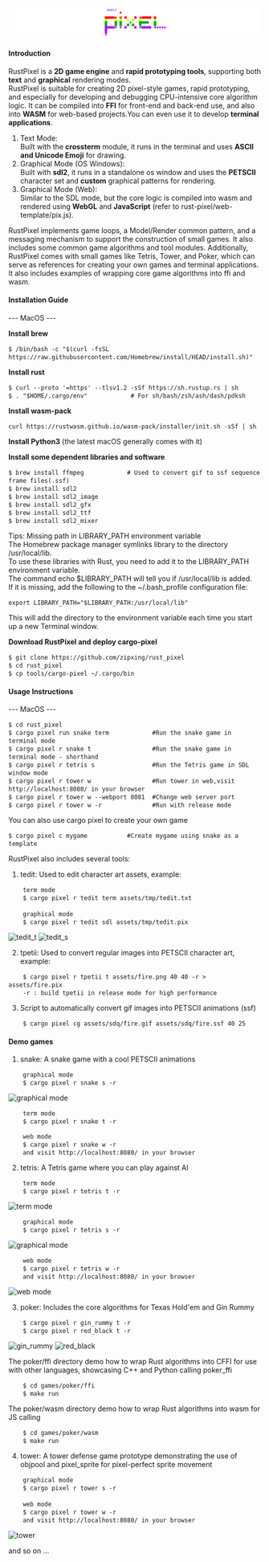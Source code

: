 ![logo](./tmp/logo.png)
    
#### Introduction
RustPixel is a **2D game engine** and **rapid prototyping tools**, supporting both **text** and **graphical** rendering modes.<br>
RustPixel is suitable for creating 2D pixel-style games, rapid prototyping, and especially for developing and debugging CPU-intensive core algorithm logic. It can be compiled into **FFI** for front-end and back-end use, and also into **WASM** for web-based projects.You can even use it to develop **terminal applications**.<br>

1. Text Mode: <br>Built with the **crossterm** module, it runs in the terminal and uses **ASCII and Unicode Emoji** for drawing.<br>
2. Graphical Mode (OS Windows): <br>Built with **sdl2**, it runs in a standalone os window and uses the **PETSCII** character set and **custom** graphical patterns for rendering.
3. Graphical Mode (Web): <br>Similar to the SDL mode, but the core logic is compiled into wasm and rendered using **WebGL** and **JavaScript** (refer to rust-pixel/web-template/pix.js).

RustPixel implements game loops, a Model/Render common pattern, and a messaging mechanism to support the construction of small games. It also includes some common game algorithms and tool modules. Additionally, RustPixel comes with small games like Tetris, Tower, and Poker, which can serve as references for creating your own games and terminal applications. It also includes examples of wrapping core game algorithms into ffi and wasm.

#### Installation Guide
--- MacOS ---

**Install brew**
``` 
$ /bin/bash -c "$(curl -fsSL https://raw.githubusercontent.com/Homebrew/install/HEAD/install.sh)"
``` 

**Install rust**
``` 
$ curl --proto '=https' --tlsv1.2 -sSf https://sh.rustup.rs | sh
$ . "$HOME/.cargo/env"            # For sh/bash/zsh/ash/dash/pdksh
``` 

**Install wasm-pack**
```
curl https://rustwasm.github.io/wasm-pack/installer/init.sh -sSf | sh
```

**Install Python3** (the latest macOS generally comes with it)

**Install some dependent libraries and software**
``` 
$ brew install ffmpeg            # Used to convert gif to ssf sequence frame files(.ssf)
$ brew install sdl2
$ brew install sdl2_image
$ brew install sdl2_gfx
$ brew install sdl2_ttf
$ brew install sdl2_mixer
``` 

Tips: Missing path in LIBRARY_PATH environment variable<br>
The Homebrew package manager symlinks library to the directory /usr/local/lib. <br>
To use these libraries with Rust, you need to add it to the LIBRARY_PATH environment variable. <br>
The command echo $LIBRARY_PATH will tell you if /usr/local/lib is added. <br>
If it is missing, add the following to the ~/.bash_profile configuration file:
```
export LIBRARY_PATH="$LIBRARY_PATH:/usr/local/lib"
```
This will add the directory to the environment variable each time you start up a new Terminal window.


**Download RustPixel and deploy cargo-pixel**
``` 
$ git clone https://github.com/zipxing/rust_pixel
$ cd rust_pixel
$ cp tools/cargo-pixel ~/.cargo/bin
``` 

#### Usage Instructions
--- MacOS ---
``` 
$ cd rust_pixel
$ cargo pixel run snake term            #Run the snake game in terminal mode
$ cargo pixel r snake t                 #Run the snake game in terminal mode - shorthand
$ cargo pixel r tetris s                #Run the Tetris game in SDL window mode
$ cargo pixel r tower w                 #Run tower in web,visit http://localhost:8080/ in your browser
$ cargo pixel r tower w --webport 8081  #Change web server port
$ cargo pixel r tower w -r              #Run with release mode
``` 

You can also use cargo pixel to create your own game
```
$ cargo pixel c mygame           #Create mygame using snake as a template
```

RustPixel also includes several tools:
1. tedit: Used to edit character art assets, example:
``` 
    term mode
    $ cargo pixel r tedit term assets/tmp/tedit.txt

    graphical mode
    $ cargo pixel r tedit sdl assets/tmp/tedit.pix 
```
 ![tedit_t](./tmp/tedit_term.png)
 ![tedit_s](./tmp/tedit_sdl.png)

2. tpetii: Used to convert regular images into PETSCII character art, example:
```
    $ cargo pixel r tpetii t assets/fire.png 40 40 -r > assets/fire.pix
    -r : build tpetii in release mode for high performance
```

3. Script to automatically convert gif images into PETSCII animations (ssf)
```
    $ cargo pixel cg assets/sdq/fire.gif assets/sdq/fire.ssf 40 25 
```

#### Demo games
1. snake: A snake game with a cool PETSCII animations
```
    graphical mode
    $ cargo pixel r snake s -r
```

![graphical mode](./tmp/snake_sdl.gif)

``` 
    term mode
    $ cargo pixel r snake t -r
```

```
    web mode
    $ cargo pixel r snake w -r
    and visit http://localhost:8080/ in your browser
```

2. tetris: A Tetris game where you can play against AI
``` 
    term mode
    $ cargo pixel r tetris t -r
```

 ![term mode](./tmp/tetris_term.gif)

```
    graphical mode
    $ cargo pixel r tetris s -r
```

![graphical mode](./tmp/tetris_sdl.gif)

```
    web mode
    $ cargo pixel r tetris w -r
    and visit http://localhost:8080/ in your browser
```

![web mode](./tmp/tetris_web.gif)

3. poker: Includes the core algorithms for Texas Hold'em and Gin Rummy
``` 
    $ cargo pixel r gin_rummy t -r
    $ cargo pixel r red_black t -r
```
 ![gin_rummy](./tmp/ginrummy.png)
 ![red_black](./tmp/redblack.png)

The poker/ffi directory demo how to wrap Rust algorithms into CFFI for use with other languages, showcasing C++ and Python calling poker_ffi
```
    $ cd games/poker/ffi
    $ make run
```
The poker/wasm directory demo how to wrap Rust algorithms into wasm for JS calling
```
    $ cd games/poker/wasm
    $ make run
```

4. tower: A tower defense game prototype demonstrating the use of objpool and pixel_sprite for pixel-perfect sprite movement
``` 
    graphical mode
    $ cargo pixel r tower s -r

    web mode
    $ cargo pixel r tower w -r
    and visit http://localhost:8080/ in your browser
```
 ![tower](./tmp/tower_sdl.gif)

and so on ...

